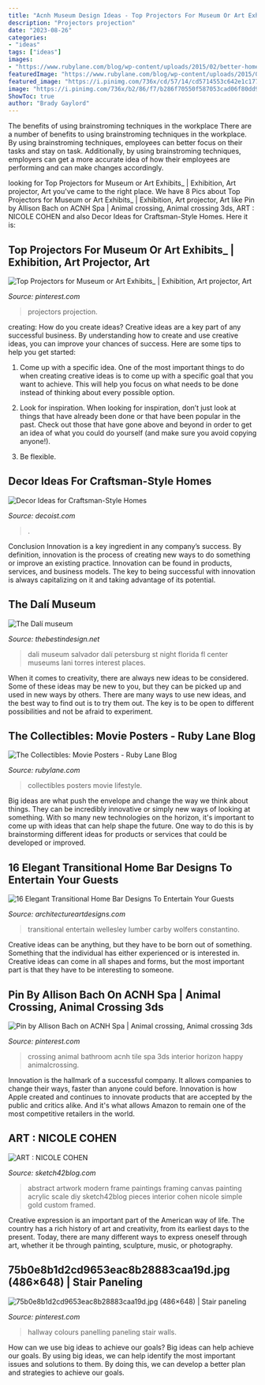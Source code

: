 ```yaml
---
title: "Acnh Museum Design Ideas - Top Projectors For Museum Or Art Exhibits_"
description: "Projectors projection"
date: "2023-08-26"
categories:
- "ideas"
tags: ["ideas"]
images:
- "https://www.rubylane.com/blog/wp-content/uploads/2015/02/better-home-lifestyle.jpg"
featuredImage: "https://www.rubylane.com/blog/wp-content/uploads/2015/02/better-home-lifestyle.jpg"
featured_image: "https://i.pinimg.com/736x/cd/57/14/cd5714553c642e1c177f449399f0779a--hallway-colours-panelling.jpg"
image: "https://i.pinimg.com/736x/b2/86/f7/b286f70550f587053cad06f80dd99627.jpg"
ShowToc: true
author: "Brady Gaylord"
---
```



The benefits of using brainstroming techniques in the workplace
There are a number of benefits to using brainstroming techniques in the workplace. By using brainstroming techniques, employees can better focus on their tasks and stay on task. Additionally, by using brainstroming techniques, employers can get a more accurate idea of how their employees are performing and can make changes accordingly.

	

		
looking for Top Projectors for Museum or Art Exhibits_ | Exhibition, Art projector, Art you've came to the right place. We have 8 Pics about Top Projectors for Museum or Art Exhibits_ | Exhibition, Art projector, Art like Pin by Allison Bach on ACNH Spa | Animal crossing, Animal crossing 3ds, ART : NICOLE COHEN and also Decor Ideas for Craftsman-Style Homes. Here it is:
		
    
## Top Projectors For Museum Or Art Exhibits_ | Exhibition, Art Projector, Art

<img loading=lazy src="https://i.pinimg.com/736x/f6/9f/f9/f69ff91b86617721cfe82653e02267c7.jpg" onerror="this.onerror=null;this.src='https://tse3.mm.bing.net/th?id=OIP.6nxqfF2_vj6TynXNVonu3QHaEI&amp;pid=15.1';" alt="Top Projectors for Museum or Art Exhibits_ | Exhibition, Art projector, Art">

_Source: pinterest.com_

>projectors projection. 

	

creating: How do you create ideas?
Creative ideas are a key part of any successful business. By understanding how to create and use creative ideas, you can improve your chances of success. Here are some tips to help you get started:
1. Come up with a specific idea. One of the most important things to do when creating creative ideas is to come up with a specific goal that you want to achieve. This will help you focus on what needs to be done instead of thinking about every possible option.

2. Look for inspiration. When looking for inspiration, don’t just look at things that have already been done or that have been popular in the past. Check out those that have gone above and beyond in order to get an idea of what you could do yourself (and make sure you avoid copying anyone!).

3. Be flexible.

    
## Decor Ideas For Craftsman-Style Homes

<img loading=lazy src="https://cdn.decoist.com/wp-content/uploads/2013/06/Craftsman-decor-with-a-tropical-touch.jpg" onerror="this.onerror=null;this.src='https://tse2.mm.bing.net/th?id=OIP.crxRyJSrxhoO_lqZBbQpGAHaF2&amp;pid=15.1';" alt="Decor Ideas for Craftsman-Style Homes">

_Source: decoist.com_

>. 

	

Conclusion
Innovation is a key ingredient in any company’s success. By definition, innovation is the process of creating new ways to do something or improve an existing practice. Innovation can be found in products, services, and business models. The key to being successful with innovation is always capitalizing on it and taking advantage of its potential.

    
## The Dalí Museum

<img loading=lazy src="https://thebestindesign.net/images/articles/00220-dali-museum/dali_03.jpg" onerror="this.onerror=null;this.src='https://tse3.mm.bing.net/th?id=OIP.L8_kyrOMdqWeRI-9nWFwyQHaE8&amp;pid=15.1';" alt="The Dalí museum">

_Source: thebestindesign.net_

>dali museum salvador dalí petersburg st night florida fl center museums lani torres interest places. 

	

When it comes to creativity, there are always new ideas to be considered. Some of these ideas may be new to you, but they can be picked up and used in new ways by others. There are many ways to use new ideas, and the best way to find out is to try them out. The key is to be open to different possibilities and not be afraid to experiment.

    
## The Collectibles: Movie Posters - Ruby Lane Blog

<img loading=lazy src="https://www.rubylane.com/blog/wp-content/uploads/2015/02/better-home-lifestyle.jpg" onerror="this.onerror=null;this.src='https://tse3.mm.bing.net/th?id=OIP.BvgOLrrOslRnHVZoF4YiagHaE7&amp;pid=15.1';" alt="The Collectibles: Movie Posters - Ruby Lane Blog">

_Source: rubylane.com_

>collectibles posters movie lifestyle. 

	

Big ideas are what push the envelope and change the way we think about things. They can be incredibly innovative or simply new ways of looking at something. With so many new technologies on the horizon, it's important to come up with ideas that can help shape the future. One way to do this is by brainstorming different ideas for products or services that could be developed or improved.

    
## 16 Elegant Transitional Home Bar Designs To Entertain Your Guests

<img loading=lazy src="https://www.architectureartdesigns.com/wp-content/uploads/2017/03/16-Elegant-Transitional-Home-Bar-Designs-To-Entertain-Your-Guests-7.jpg" onerror="this.onerror=null;this.src='https://tse4.mm.bing.net/th?id=OIP.IZg21smoj7Ke9U4mxTyR0QHaE8&amp;pid=15.1';" alt="16 Elegant Transitional Home Bar Designs To Entertain Your Guests">

_Source: architectureartdesigns.com_

>transitional entertain wellesley lumber carby wolfers constantino. 

	

Creative ideas can be anything, but they have to be born out of something. Something that the individual has either experienced or is interested in. Creative ideas can come in all shapes and forms, but the most important part is that they have to be interesting to someone.

    
## Pin By Allison Bach On ACNH Spa | Animal Crossing, Animal Crossing 3ds

<img loading=lazy src="https://i.pinimg.com/736x/b2/86/f7/b286f70550f587053cad06f80dd99627.jpg" onerror="this.onerror=null;this.src='https://tse4.mm.bing.net/th?id=OIP.BjHJuKc8lAjLyP6g5Bc0wwHaLH&amp;pid=15.1';" alt="Pin by Allison Bach on ACNH Spa | Animal crossing, Animal crossing 3ds">

_Source: pinterest.com_

>crossing animal bathroom acnh tile spa 3ds interior horizon happy animalcrossing. 

	

Innovation is the hallmark of a successful company. It allows companies to change their ways, faster than anyone could before. Innovation is how Apple created and continues to innovate products that are accepted by the public and critics alike. And it's what allows Amazon to remain one of the most competitive retailers in the world.

    
## ART : NICOLE COHEN

<img loading=lazy src="https://i1.wp.com/sketch42blog.com/wp-content/uploads/2010/09/DSCF7815.jpg?resize=700%2C1030" onerror="this.onerror=null;this.src='https://tse4.mm.bing.net/th?id=OIP.eX3vo7c5XnQqeq49bM-roAHaK5&amp;pid=15.1';" alt="ART : NICOLE COHEN">

_Source: sketch42blog.com_

>abstract artwork modern frame paintings framing canvas painting acrylic scale diy sketch42blog pieces interior cohen nicole simple gold custom framed. 

	

Creative expression is an important part of the American way of life. The country has a rich history of art and creativity, from its earliest days to the present. Today, there are many different ways to express oneself through art, whether it be through painting, sculpture, music, or photography.

    
## 75b0e8b1d2cd9653eac8b28883caa19d.jpg (486×648) | Stair Paneling

<img loading=lazy src="https://i.pinimg.com/736x/cd/57/14/cd5714553c642e1c177f449399f0779a--hallway-colours-panelling.jpg" onerror="this.onerror=null;this.src='https://tse1.mm.bing.net/th?id=OIP.307rkOdqB0LsiI2Ftin8TgHaJ4&amp;pid=15.1';" alt="75b0e8b1d2cd9653eac8b28883caa19d.jpg (486×648) | Stair paneling">

_Source: pinterest.com_

>hallway colours panelling paneling stair walls. 

	

How can we use big ideas to achieve our goals?
Big ideas can help achieve our goals. By using big ideas, we can help identify the most important issues and solutions to them. By doing this, we can develop a better plan and strategies to achieve our goals.

